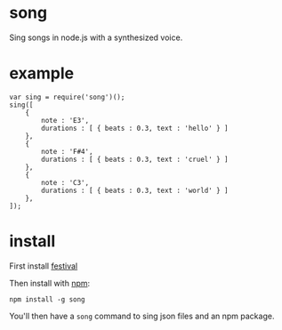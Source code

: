 song
====

Sing songs in node.js with a synthesized voice.

example
=======

    var sing = require('song')();
    sing([
        {
            note : 'E3',
            durations : [ { beats : 0.3, text : 'hello' } ]
        },
        {
            note : 'F#4',
            durations : [ { beats : 0.3, text : 'cruel' } ]
        },
        {
            note : 'C3',
            durations : [ { beats : 0.3, text : 'world' } ]
        },
    ]);

install
=======

First install [festival](http://www.cstr.ed.ac.uk/projects/festival/)

Then install with [npm](http://npmjs.org):

    npm install -g song

You'll then have a `song` command to sing json files and an npm package.
